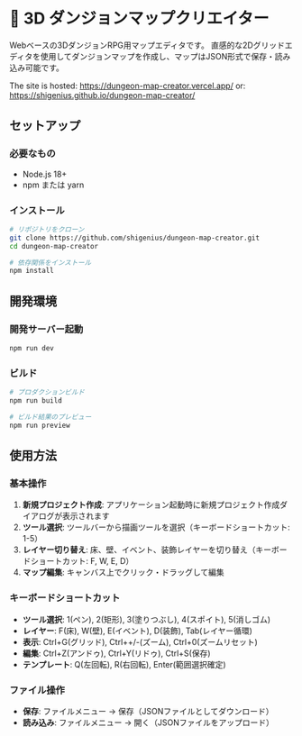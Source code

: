 # 🏰 3D ダンジョンマップクリエイター

Webベースの3DダンジョンRPG用マップエディタです。
直感的な2Dグリッドエディタを使用してダンジョンマップを作成し、マップはJSON形式で保存・読み込み可能です。

The site is hosted: https://dungeon-map-creator.vercel.app/
or: https://shigenius.github.io/dungeon-map-creator/

## セットアップ

### 必要なもの
- Node.js 18+
- npm または yarn

### インストール

```bash
# リポジトリをクローン
git clone https://github.com/shigenius/dungeon-map-creator.git
cd dungeon-map-creator

# 依存関係をインストール
npm install
```

## 開発環境

### 開発サーバー起動
```bash
npm run dev
```

### ビルド
```bash
# プロダクションビルド
npm run build

# ビルド結果のプレビュー
npm run preview
```


## 使用方法

### 基本操作
1. **新規プロジェクト作成**: アプリケーション起動時に新規プロジェクト作成ダイアログが表示されます
2. **ツール選択**: ツールバーから描画ツールを選択（キーボードショートカット: 1-5）
3. **レイヤー切り替え**: 床、壁、イベント、装飾レイヤーを切り替え（キーボードショートカット: F, W, E, D）
4. **マップ編集**: キャンバス上でクリック・ドラッグして編集

### キーボードショートカット
- **ツール選択**: 1(ペン), 2(矩形), 3(塗りつぶし), 4(スポイト), 5(消しゴム)
- **レイヤー**: F(床), W(壁), E(イベント), D(装飾), Tab(レイヤー循環)
- **表示**: Ctrl+G(グリッド), Ctrl++/-(ズーム), Ctrl+0(ズームリセット)
- **編集**: Ctrl+Z(アンドゥ), Ctrl+Y(リドゥ), Ctrl+S(保存)
- **テンプレート**: Q(左回転), R(右回転), Enter(範囲選択確定)

### ファイル操作
- **保存**: ファイルメニュー → 保存（JSONファイルとしてダウンロード）
- **読み込み**: ファイルメニュー → 開く（JSONファイルをアップロード）

